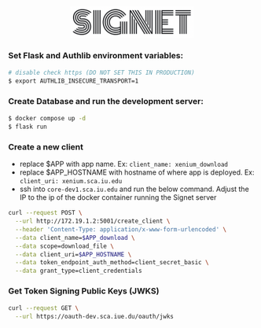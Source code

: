 <p align="center">
<img src="docs/assets/signet-logo.png" alt="signet-logo" width="50%"/>
</p>


### Set Flask and Authlib environment variables:

```bash
# disable check https (DO NOT SET THIS IN PRODUCTION)
$ export AUTHLIB_INSECURE_TRANSPORT=1
```

### Create Database and run the development server:

```bash
$ docker compose up -d
$ flask run
```

### Create a new client

- replace $APP with app name. Ex: `client_name: xenium_download`
- replace $APP_HOSTNAME with hostname of where app is deployed. Ex: `client_uri: xenium.sca.iu.edu`
- ssh into `core-dev1.sca.iu.edu` and run the below command. Adjust the IP to the ip of the docker container running the Signet server

```bash
curl --request POST \
  --url http://172.19.1.2:5001/create_client \
  --header 'Content-Type: application/x-www-form-urlencoded' \
  --data client_name=$APP_download \
  --data scope=download_file \
  --data client_uri=$APP_HOSTNAME \
  --data token_endpoint_auth_method=client_secret_basic \
  --data grant_type=client_credentials
```


### Get Token Signing Public Keys (JWKS)

```bash
curl --request GET \
  --url https://oauth-dev.sca.iue.du/oauth/jwks
```